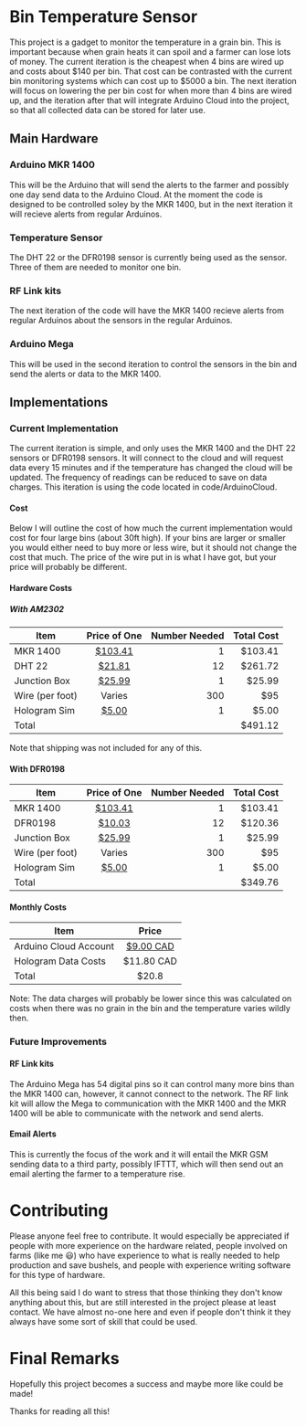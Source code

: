 # Bin Temperature Sensor
This project is a gadget to monitor the temperature in a grain bin. This is important because when grain heats it can spoil and a farmer can lose lots of money. The current iteration is the cheapest when 4 bins are wired up and costs about $140 per bin. That cost can be contrasted with the current bin monitoring systems which can cost up to $5000 a bin. The next iteration will focus on lowering the per bin cost for when more than 4 bins are wired up, and the iteration after that will integrate Arduino Cloud into the project, so that all collected data can be stored for later use.

## Main Hardware
### Arduino MKR 1400
This will be the Arduino that will send the alerts to the farmer and possibly one day send data to the Arduino Cloud. At the moment the code is designed to be controlled soley by the MKR 1400, but in the next iteration it will recieve alerts from regular Arduinos.

### Temperature Sensor
The DHT 22 or the DFR0198 sensor is currently being used as the sensor. Three of them are needed to monitor one bin.

### RF Link kits
The next iteration of the code will have the MKR 1400 recieve alerts from regular Arduinos about the sensors in the regular Arduinos.

### Arduino Mega
This will be used in the second iteration to control the sensors in the bin and send the alerts or data to the MKR 1400. 

## Implementations
### Current Implementation
The current iteration is simple, and only uses the MKR 1400 and the DHT 22 sensors or DFR0198 sensors. It will connect to the cloud and will request data every 15 minutes and if the temperature has changed the cloud will be updated. The frequency of readings can be reduced to save on data charges. This iteration is using the code located in code/ArduinoCloud.

#### Cost
Below I will outline the cost of how much the current implementation would cost for four large bins (about 30ft high). If your bins are larger or smaller you would either need to buy more or less wire, but it should not change the cost that much. The price of the wire put in is what I have got, but your price will probably be different.

#### Hardware Costs
##### With AM2302
| Item            | Price of One                                                                                                            | Number Needed | Total Cost |
| ------------    |:-----------------------------------------------------------------------------------------------------------------------:| -------------:| ----------:|
| MKR 1400        | [$103.41](https://www.digikey.ca/en/products/detail/arduino/ABX00018/8135631)                                           | 1             | $103.41    |
| DHT 22          | [$21.81](https://www.digikey.ca/en/products/detail/adafruit-industries-llc/393/5356714?s=N4IgTCBcDaIIIFkAEYDMAGCBdAvkA) | 12            | $261.72    |
| Junction Box    | [$25.99](https://www.amazon.ca/gp/product/B075DJQJVY/ref=ppx_yo_dt_b_asin_title_o00_s00?ie=UTF8&psc=1)                  | 1             | $25.99     |
| Wire (per foot) | Varies                                                                                                                  | 300           | $95        |
| Hologram Sim    | [$5.00](https://store.hologram.io/store/)                                                                               | 1             | $5.00      |
| Total           |                                                                                                                         |               | $491.12    |

Note that shipping was not included for any of this.

#### With DFR0198
| Item            | Price of One                                                                                                            | Number Needed | Total Cost |
| ------------    |:-----------------------------------------------------------------------------------------------------------------------:| -------------:| ----------:|
| MKR 1400        | [$103.41](https://www.digikey.ca/en/products/detail/arduino/ABX00018/8135631)                                           | 1             | $103.41    |
| DFR0198         | [$10.03](https://www.digikey.ca/en/products/detail/dfrobot/DFR0198/7597054)                                             | 12            | $120.36    |
| Junction Box    | [$25.99](https://www.amazon.ca/gp/product/B075DJQJVY/ref=ppx_yo_dt_b_asin_title_o00_s00?ie=UTF8&psc=1)                  | 1             | $25.99     |
| Wire (per foot) | Varies                                                                                                                  | 300           | $95        |
| Hologram Sim    | [$5.00](https://store.hologram.io/store/)                                                                               | 1             | $5.00      |
| Total           |                                                                                                                         |               | $349.76    |

#### Monthly Costs
| Item            | Price                                                                                                           |
| --------------------- |:-----------------------------------------------------:|
| Arduino Cloud Account | [$9.00 CAD](https://store.arduino.cc/digital/create#) | 
| Hologram Data Costs   | $11.80 CAD                                            |
| Total                 | $20.8                                                 |

Note: The data charges will probably be lower since this was calculated on costs when there was no grain in the bin and the temperature varies wildly then.

### Future Improvements
#### RF Link kits
The Arduino Mega has 54 digital pins so it can control many more bins than the MKR 1400 can, however, it cannot connect to the network. The RF link kit will allow the Mega to communication with the MKR 1400 and the MKR 1400 will be able to communicate with the network and send alerts.

#### Email Alerts
This is currently the focus of the work and it will entail the MKR GSM sending data to a third party, possibly IFTTT, which will then send out an email alerting the farmer to a temperature rise. 

# Contributing
Please anyone feel free to contribute. It would especially be appreciated if people with more experience on the hardware related, people involved on farms (like me :smiley:) who have experience to what is really needed to help production and save bushels, and people with experience writing software for this type of hardware.

All this being said I do want to stress that those thinking they don't know anything about this, but are still interested in the project please at least contact. We have almost no-one here and even if people don't think it they always have some sort of skill that could be used.

# Final Remarks
Hopefully this project becomes a success and maybe more like could be made!

Thanks for reading all this!
